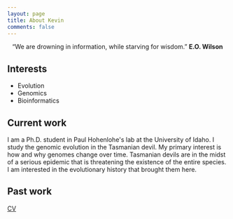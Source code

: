 ```yaml
---
layout: page
title: About Kevin
comments: false
---
```

    
<center>“We are drowning in information, while starving for wisdom.”
    <b> E.O. Wilson</b></center>

## Interests
* Evolution
* Genomics
* Bioinformatics

## Current work

I am a Ph.D. student in Paul Hohenlohe's lab at the University of Idaho. I study the genomic evolution in the Tasmanian devil. My primary interest is how and why genomes change over time. Tasmanian devils are in the midst of a serious epidemic that is threatening the existence of the entire species. I am interested in the evolutionary history that brought them here.

## Past work

[CV](/Lewallen-CV-2018-2.pdf)
